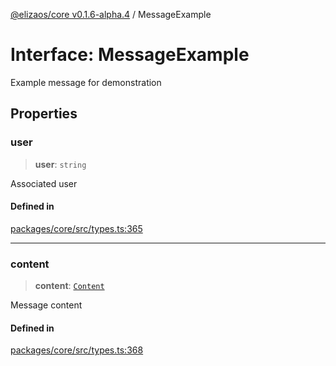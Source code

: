 [@elizaos/core v0.1.6-alpha.4](../index.md) / MessageExample

# Interface: MessageExample

Example message for demonstration

## Properties

### user

> **user**: `string`

Associated user

#### Defined in

[packages/core/src/types.ts:365](https://github.com/elizaos/eliza/blob/main/packages/core/src/types.ts#L365)

---

### content

> **content**: [`Content`](Content.md)

Message content

#### Defined in

[packages/core/src/types.ts:368](https://github.com/elizaos/eliza/blob/main/packages/core/src/types.ts#L368)
